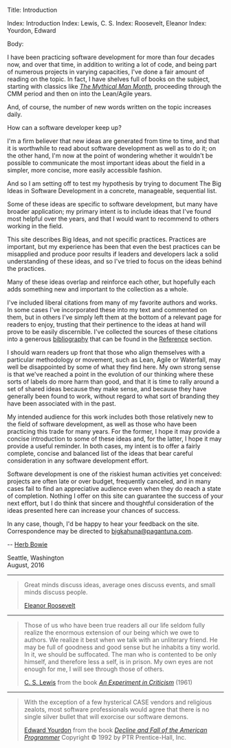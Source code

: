 Title:  Introduction

Index: Introduction
Index: Lewis, C. S.
Index: Roosevelt, Eleanor
Index: Yourdon, Edward

Body:

I have been practicing software development for more than four decades now, and over that time, in addition to writing a lot of code, and being part of numerous projects in varying capacities, I've done a fair amount of reading on the topic. In fact, I have shelves full of books on the subject, starting with classics like <cite>[The Mythical Man Month][brooks-1975]</cite>, proceeding through the CMM period and then on into the Lean/Agile years.

And, of course, the number of new words written on the topic increases daily.

How can a software developer keep up?

I'm a firm believer that new ideas are generated from time to time, and that it is worthwhile to read about software development as well as to do it; on the other hand, I'm now at the point of wondering whether it wouldn't be possible to communicate the most important ideas about the field in a simpler, more concise, more easily accessible fashion.

And so I am setting off to test my hypothesis by trying to document The Big Ideas in Software Development in a concrete, manageable, sequential list.

Some of these ideas are specific to software development, but many have broader application; my primary intent is to include ideas that I've found most helpful over the years, and that I would want to recommend to others working in the field.

This site describes Big Ideas, and not specific practices. Practices are important, but my experience has been that even the best practices can be misapplied and produce poor results if leaders and developers lack a solid understanding of these ideas, and so I've tried to focus on the ideas behind the practices.

Many of these ideas overlap and reinforce each other, but hopefully each adds something new and important to the collection as a whole.

I've included liberal citations from many of my favorite authors and works. In some cases I've incorporated these into my text and commented on them, but in others I've simply left them at the bottom of a relevant page for readers to enjoy, trusting that their pertinence to the ideas at hand will prove to be easily discernible. I've collected the sources of these citations into a generous [bibliography](bibliography.html) that can be found in the [Reference](reference.html) section.

I should warn readers up front that those who align themselves with a particular methodology or movement, such as Lean, Agile or Waterfall, may well be disappointed by some of what they find here. My own strong sense is that we've reached a point in the evolution of our thinking where these sorts of labels do more harm than good, and that it is time to rally around a set of shared ideas because they make sense, and because they have generally been found to work, without regard to what sort of branding they have been associated with in the past.

My intended audience for this work includes both those relatively new to the field of software development, as well as those who have been practicing this trade for many years. For the former, I hope it may provide a concise introduction to some of these ideas and, for the latter, I hope it may provide a useful reminder. In both cases, my intent is to offer a fairly complete, concise and balanced list of the ideas that bear careful consideration in any software development effort.

Software development is one of the riskiest human activities yet conceived: projects are often late or over budget, frequently canceled, and in many cases fail to find an appreciative audience even when they do reach a state of completion. Nothing I offer on this site can guarantee the success of your next effort, but I do think that sincere and thoughtful consideration of the ideas presented here can increase your chances of success.

In any case, though, I'd be happy to hear your feedback on the site. Correspondence may be directed to [bigkahuna@pagantuna.com](mailto:bigkahuna@pagantuna.com).

-- [Herb Bowie](about-the-author.html)

Seattle, Washington  <br />
August, 2016

----

<blockquote>
<p>
Great minds discuss ideas, average ones discuss events, and small minds discuss people.</p>

<p class="bq-footer">
<a href="http://en.wikipedia.org/wiki/Eleanor_Roosevelt">Eleanor Roosevelt</a>
</p>
</blockquote>

----

<blockquote>
<p>
Those of us who have been true readers all our life seldom fully realize the enormous extension of our being which we owe to authors. We realize it best when we talk with an unliterary friend. He may be full of goodness and good sense but he inhabits a tiny world. In it, we should be suffocated. The man who is contented to be only himself, and therefore less a self, is in prison. My own eyes are not enough for me, I will see through those of others.</p>

<p class="bq-footer">
<a href="http://en.wikipedia.org/wiki/C._S._Lewis">C. S. Lewis</a> from the book <cite><a href="bibliography.html#lewis-1961">An Experiment in Criticism</a></cite> (1961)
</p>
</blockquote>

----

<blockquote>
<p>
With the exception of a few hysterical CASE vendors and religious zealots, most software professionals would agree that there is no single silver bullet that will exorcise our software demons.</p>

<p class="bq-footer">
<a href="http://en.wikipedia.org/wiki/Edward_Yourdon">Edward Yourdon</a> from the book <cite><a href="bibliography.html#yourdon-1992">Decline and Fall of the American Programmer</a></cite> Copyright &copy; 1992 by PTR Prentice-Hall, Inc.
</p>
</blockquote>

[brooks-1975]: bibliography.html#brooks-1975

